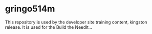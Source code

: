 # gringo514m
This repository is used by the developer site training content, kingston release. It is used for the Build the NeedIt…
